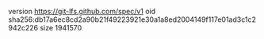 version https://git-lfs.github.com/spec/v1
oid sha256:db17a6ec8cd2a90b21f49223921e30a1a8ed2004149f117e01ad3c1c2942c226
size 1941570
